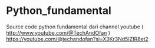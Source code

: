 # Python_fundamental
Source code python fundamental dari channel youtube ( http://www.youtube.com/@TechAndOfan ) https://youtube.com/@techandofan?si=X3Kr3Nd5IZIR8et2
